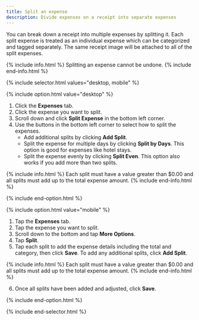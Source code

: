 ```yaml
---
title: Split an expense
description: Divide expenses on a receipt into separate expenses
---
```

<div id="expensify-classic" markdown="1">

You can break down a receipt into multiple expenses by splitting it. Each split expense is treated as an individual expense which can be categorized and tagged separately. The same receipt image will be attached to all of the split expenses. 

{% include info.html %}
Splitting an expense cannot be undone.
{% include end-info.html %}

{% include selector.html values="desktop, mobile" %}

{% include option.html value="desktop" %}
1. Click the **Expenses** tab.
2. Click the expense you want to split.
3. Scroll down and click **Split Expense** in the bottom left corner.
4. Use the buttons in the bottom left corner to select how to split the expenses. 
   - Add additional splits by clicking **Add Split**. 
   - Split the expense for multiple days by clicking **Split by Days**. This option is good for expenses like hotel stays. 
   - Split the expense evenly by clicking **Split Even**. This option also works if you add more than two splits.

{% include info.html %}
Each split must have a value greater than $0.00 and all splits must add up to the total expense amount.
{% include end-info.html %}
 
{% include end-option.html %}

{% include option.html value="mobile" %}
1. Tap the **Expenses** tab.
2. Tap the expense you want to split.
3. Scroll down to the bottom and tap **More Options**.
4. Tap **Split**.
5. Tap each split to add the expense details including the total and category, then click **Save**. To add any additional splits, click **Add Split**.

{% include info.html %}
Each split must have a value greater than $0.00 and all splits must add up to the total expense amount.
{% include end-info.html %}

6. Once all splits have been added and adjusted, click **Save**.  

{% include end-option.html %}

{% include end-selector.html %}



</div>
